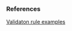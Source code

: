 ### References

[Validaton rule examples](https://www.freshbits.in/laravel-validation-rules-examples/)
